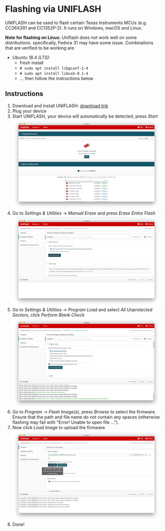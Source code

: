 # Flashing via UNIFLASH

UNIFLASH can be used to flash certain Texas Instruments MCUs (e.g. CC26X2R1 and CC1352P-2). It runs on Windows, macOS and Linux.

**Note for flashing on Linux:** Uniflash does not work well on some distributions. specifically, Fedora 31 may have some issue. Combinations that are verified to be working are:
- *Ubuntu 18.4 (LTS)*:
  - fresh install
  - ```# sudo apt install libgconf-2-4```
  - ```# sudo apt install libusb-0.1-4```
  - ... then follow the instructions below

## Instructions

1. Download and install UNIFLASH: [download link](http://www.ti.com/tool/download/UNIFLASH)
2. Plug your device
3. Start UNIFLASH, your device will automatically be detected, press *Start*
![Start](../images/uniflash/start.png)
4. Go to *Settings & Utilities* -> *Manual Erase* and press *Erase Entire Flash*
![Erase](../images/uniflash/erase.png)
5. Go to *Settings & Utilities* -> *Program Load* and select *All Unprotected Sectors*, click *Perform Blank Check*
![Load](../images/uniflash/sectors.png)
6. Go to *Program* -> *Flash Image(s)*, press *Browse* to select the firmware. Ensure that the path and file name do not contain any spaces (otherwise flashing may fail with "Error! Unable to open file ...").
7. Now click *Load image* to upload the firmware
![Load](../images/uniflash/load.png)
8. Done!
